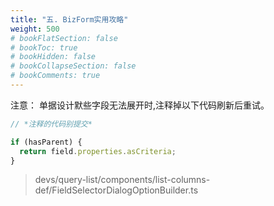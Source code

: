 ```yaml
---
title: "五. BizForm实用攻略"
weight: 500
# bookFlatSection: false
# bookToc: true
# bookHidden: false
# bookCollapseSection: false
# bookComments: true
---
```

注意：
单据设计默些字段无法展开时,注释掉以下代码刷新后重试。
```ts
// *注释的代码别提交* 

if (hasParent) { 
  return field.properties.asCriteria;
}
```

> devs/query-list/components/list-columns-def/FieldSelectorDialogOptionBuilder.ts